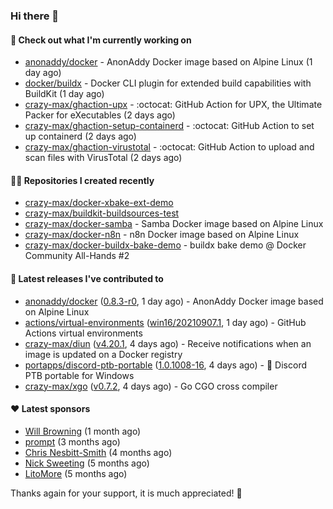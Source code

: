 ### Hi there 👋

#### 👷 Check out what I'm currently working on

- [anonaddy/docker](https://github.com/anonaddy/docker) - AnonAddy Docker image based on Alpine Linux (1 day ago)
- [docker/buildx](https://github.com/docker/buildx) - Docker CLI plugin for extended build capabilities with BuildKit (1 day ago)
- [crazy-max/ghaction-upx](https://github.com/crazy-max/ghaction-upx) - :octocat: GitHub Action for UPX, the Ultimate Packer for eXecutables (2 days ago)
- [crazy-max/ghaction-setup-containerd](https://github.com/crazy-max/ghaction-setup-containerd) - :octocat: GitHub Action to set up containerd (2 days ago)
- [crazy-max/ghaction-virustotal](https://github.com/crazy-max/ghaction-virustotal) - :octocat: GitHub Action to upload and scan files with VirusTotal (2 days ago)

#### 👨‍💻 Repositories I created recently

- [crazy-max/docker-xbake-ext-demo](https://github.com/crazy-max/docker-xbake-ext-demo)
- [crazy-max/buildkit-buildsources-test](https://github.com/crazy-max/buildkit-buildsources-test)
- [crazy-max/docker-samba](https://github.com/crazy-max/docker-samba) - Samba Docker image based on Alpine Linux
- [crazy-max/docker-n8n](https://github.com/crazy-max/docker-n8n) - n8n Docker image based on Alpine Linux
- [crazy-max/docker-buildx-bake-demo](https://github.com/crazy-max/docker-buildx-bake-demo) - buildx bake demo @ Docker Community All-Hands #2

#### 🚀 Latest releases I've contributed to

- [anonaddy/docker](https://github.com/anonaddy/docker) ([0.8.3-r0](https://github.com/anonaddy/docker/releases/tag/0.8.3-r0), 1 day ago) - AnonAddy Docker image based on Alpine Linux
- [actions/virtual-environments](https://github.com/actions/virtual-environments) ([win16/20210907.1](https://github.com/actions/virtual-environments/releases/tag/win16%2F20210907.1), 1 day ago) - GitHub Actions virtual environments
- [crazy-max/diun](https://github.com/crazy-max/diun) ([v4.20.1](https://github.com/crazy-max/diun/releases/tag/v4.20.1), 4 days ago) - Receive notifications when an image is updated on a Docker registry
- [portapps/discord-ptb-portable](https://github.com/portapps/discord-ptb-portable) ([1.0.1008-16](https://github.com/portapps/discord-ptb-portable/releases/tag/1.0.1008-16), 4 days ago) - 🚀 Discord PTB portable for Windows
- [crazy-max/xgo](https://github.com/crazy-max/xgo) ([v0.7.2](https://github.com/crazy-max/xgo/releases/tag/v0.7.2), 4 days ago) - Go CGO cross compiler

#### ❤️ Latest sponsors
- [Will Browning](https://github.com/willbrowningme) (1 month ago)
- [prompt](https://github.com/pr-mpt) (3 months ago)
- [Chris Nesbitt-Smith](https://github.com/chrisns) (4 months ago)
- [Nick Sweeting](https://github.com/pirate) (5 months ago)
- [LitoMore](https://github.com/LitoMore) (5 months ago)

Thanks again for your support, it is much appreciated! 🙏
